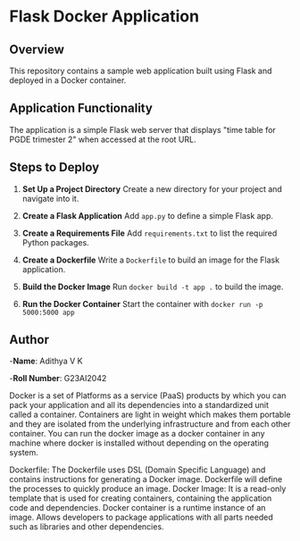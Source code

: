 # Flask Docker Application

## Overview

This repository contains a sample web application built using Flask and deployed in a Docker container.

## Application Functionality

The application is a simple Flask web server that displays "time table for PGDE trimester 2" when accessed at the root URL.

## Steps to Deploy

1. **Set Up a Project Directory**
   Create a new directory for your project and navigate into it.

2. **Create a Flask Application**
   Add `app.py` to define a simple Flask app.

3. **Create a Requirements File**
   Add `requirements.txt` to list the required Python packages.

4. **Create a Dockerfile**
   Write a `Dockerfile` to build an image for the Flask application.

5. **Build the Docker Image**
   Run `docker build -t app .` to build the image.

6. **Run the Docker Container**
   Start the container with `docker run -p 5000:5000 app`


## Author

-**Name**: Adithya V K

-**Roll Number**: G23AI2042









Docker is a set of Platforms as a service (PaaS) products by which you can pack your application and all its dependencies into a standardized unit called a container. Containers are light in weight which makes them portable and they are isolated from the underlying infrastructure and from each other container. You can run the docker image as a docker container in any machine where docker is installed without depending on the operating system.

Dockerfile: The Dockerfile uses DSL (Domain Specific Language) and contains instructions for generating a Docker image. Dockerfile will define the processes to quickly produce an image. 
Docker Image: It is a read-only template that is used for creating containers, containing the application code and dependencies.
Docker container is a runtime instance of an image. Allows developers to package applications with all parts needed such as libraries and other dependencies. 

